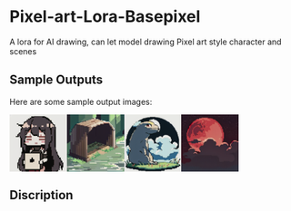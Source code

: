 # Pixel-art-Lora-Basepixel
A lora for AI drawing, can let model drawing Pixel art style character and scenes

## Sample Outputs
Here are some sample output images:

<div style="display:flex;">
    <img src="sample/00027-4175616060.png" style="width:20%; height:auto;">
    <img src="sample/00198-1701572373.png" style="width:20%; height:auto;">
    <img src="sample/00219-3490095212.png" style="width:20%; height:auto;">
    <img src="sample/00015-209914102.png" style="width:20%; height:auto;">
</div>

## Discription


